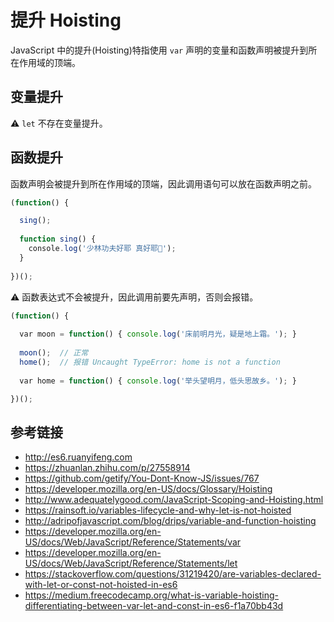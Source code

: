 # 提升 Hoisting

JavaScript 中的提升(Hoisting)特指使用 `var` 声明的变量和函数声明被提升到所在作用域的顶端。

## 变量提升

⚠️ `let` 不存在变量提升。

## 函数提升
函数声明会被提升到所在作用域的顶端，因此调用语句可以放在函数声明之前。
```javascript
(function() {

  sing();
  
  function sing() {
    console.log('少林功夫好耶 真好耶🎸');
  }
  
})();
```
⚠️ 函数表达式不会被提升，因此调用前要先声明，否则会报错。
```javascript
(function() {
  
  var moon = function() { console.log('床前明月光，疑是地上霜。'); }
  
  moon();  // 正常
  home();  // 报错 Uncaught TypeError: home is not a function
  
  var home = function() { console.log('举头望明月，低头思故乡。'); }

})();
```

## 参考链接
* http://es6.ruanyifeng.com
* https://zhuanlan.zhihu.com/p/27558914
* https://github.com/getify/You-Dont-Know-JS/issues/767
* https://developer.mozilla.org/en-US/docs/Glossary/Hoisting
* http://www.adequatelygood.com/JavaScript-Scoping-and-Hoisting.html
* https://rainsoft.io/variables-lifecycle-and-why-let-is-not-hoisted
* http://adripofjavascript.com/blog/drips/variable-and-function-hoisting
* https://developer.mozilla.org/en-US/docs/Web/JavaScript/Reference/Statements/var
* https://developer.mozilla.org/en-US/docs/Web/JavaScript/Reference/Statements/let
* https://stackoverflow.com/questions/31219420/are-variables-declared-with-let-or-const-not-hoisted-in-es6
* https://medium.freecodecamp.org/what-is-variable-hoisting-differentiating-between-var-let-and-const-in-es6-f1a70bb43d

